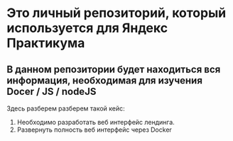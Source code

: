 # Это личный репозиторий, который используется для Яндекс Практикума
## В данном репозитории будет находиться вся информация, необходимая для изучения Docer / JS / nodeJS


Здесь разберем разберем такой кейс:


1. Необходимо разработать веб интерфейс лендинга.
2. Развернуть полность веб интерфейс через Docker

